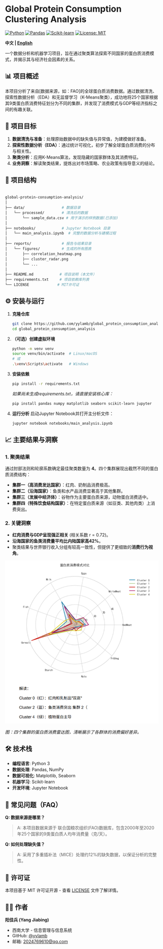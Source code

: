 # Global Protein Consumption Clustering Analysis

[![Python](https://img.shields.io/badge/Python-3.8%2B-blue)](https://www.python.org/)
[![Pandas](https://img.shields.io/badge/Pandas-1.3.0-blue)](https://pandas.pydata.org/)
[![Scikit-learn](https://img.shields.io/badge/Scikit--learn-0.24.0-blue)](https://scikit-learn.org/)
[![License: MIT](https://img.shields.io/badge/License-MIT-yellow.svg)](https://opensource.org/licenses/MIT)

**中文 | [English](#english-version-optional)**

一个数据分析和机器学习项目，旨在通过聚类算法探索不同国家的蛋白质消费模式，并揭示其与经济社会因素的关系。

## 📊 项目概述

本项目分析了来自[数据来源，如：FAO]的全球蛋白质消费数据。通过数据清洗、探索性数据分析（EDA）和无监督学习（K-Means聚类），成功地将25个国家根据其9类蛋白质消费特征划分为不同的集群，并发现了消费模式与GDP等经济指标之间的有趣关联。

## 🎯 项目目标

1.  **数据清洗与准备**：处理原始数据中的缺失值与异常值，为建模做好准备。
2.  **探索性数据分析（EDA）**：通过统计可视化，初步了解全球蛋白质消费的分布与相关性。
3.  **聚类分析**：应用K-Means算法，发现隐藏的国家群体及其消费特征。
4.  **业务洞察**：解读聚类结果，提炼出对市场策略、农业政策有指导意义的结论。

## 📁 项目结构


```bash

global-protein-consumption-analysis/
│
├── data/                 # 数据目录
│   └── processed/        # 清洗后的数据
│       └── sample_data.csv # 用于演示的样例数据(已添加)
│
├── notebooks/            # Jupyter Notebook 目录
│   └── main_analysis.ipynb  # 完整的数据分析与建模过程
│
├── reports/              # 报告与结果目录
│   └── figures/          # 生成的所有图表
│       ├── correlation_heatmap.png
│       ├── cluster_radar.png
│       └── ...         
│
├── README.md            # 项目说明（本文件）
├── requirements.txt     # 项目依赖库列表
└── LICENSE             # MIT许可证

```
## ⚙️ 安装与运行

1.  **克隆仓库**
    ```bash
    git clone https://github.com/yylamb/global_protein_consumption_analysis.git
    cd global_protein_consumption_analysis
    ```

2.  **（可选）创建虚拟环境**
    ```bash
    python -m venv venv
    source venv/bin/activate  # Linux/macOS
    # 或
    .\venv\Scripts\activate   # Windows
    ```

3.  **安装依赖**
    ```bash
    pip install -r requirements.txt
    ```
    *如果尚未生成requirements.txt，请直接安装核心库：*
    ```bash
    pip install pandas numpy matplotlib seaborn scikit-learn jupyter
    ```

4.  **运行分析**
    启动Jupyter Notebook并打开主分析文件：
    ```bash
    jupyter notebook notebooks/main_analysis.ipynb
    ```

## 📈 主要结果与洞察

### 1. 聚类结果
通过肘部法则和轮廓系数确定最佳聚类数量为 **4**。四个集群展现出截然不同的蛋白质消费结构：
-   **集群一（高消费发达国家）**：红肉、奶制品消费极高。
-   **集群二（沿海国家）**：鱼类和水产品消费显著高于其他集群。
-   **集群三（发展中经济体）**：谷物作为主要蛋白质来源，动物蛋白消费适中。
-   **集群四（特殊饮食结构国家）**：在特定蛋白质来源（如豆类、其他肉类）上消费突出。

### 2. 关键洞察
-   **红肉消费与GDP呈现强正相关** (相关系数 r = 0.72)。
-   **沿海国家的鱼类消费量平均比内陆国家高42%**。
-   聚类结果与世界银行收入分组有较高一致性，但提供了更细致的**消费行为视角**。


![Cluster Consumption Patterns](reports/figures/cluster_radar.png)

*图：四个集群的蛋白质消费雷达图，清晰展示了各群体的消费偏好差异。*

## 🛠 技术栈

-   **编程语言**: Python 3
-   **数据处理**: Pandas, NumPy
-   **数据可视化**: Matplotlib, Seaborn
-   **机器学习**: Scikit-learn
-   **开发环境**: Jupyter Notebook

## 🙋 常见问题（FAQ）

**Q: 数据来源是哪里？**
> A: 本项目数据来源于 联合国粮农组织(FAO)数据库，包含2000年至2020年25个国家的9类蛋白质人均年消费量（克/天）。

**Q: 如何处理缺失值？**
> A: 采用了多重插补法（MICE）处理约12%的缺失数据，以保证分析的完整性。

## 📄 许可证

本项目基于 MIT 许可证开源 - 查看 [LICENSE](LICENSE) 文件了解详情。

## 👨‍💻 作者

**阳佳兵 (Yang Jiabing)**
-   西南大学 - 信息管理与信息系统
-   GitHub: [@yylamb](https://github.com/yylamb)
-   邮箱: 2024769610@qq.com
